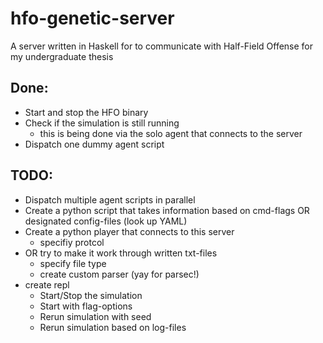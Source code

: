 # hfo-genetic-server
A server written in Haskell for to communicate with Half-Field Offense for my undergraduate thesis

## Done:

  * Start and stop the HFO binary
  * Check if the simulation is still running
    * this is being done via the solo agent that connects to the server
  * Dispatch one dummy agent script

## TODO:
  * Dispatch multiple agent scripts in parallel
  * Create a python script that takes information based on cmd-flags OR designated config-files (look up YAML)
  * Create a python player that connects to this server
    * specifiy protcol
  * OR try to make it work through written txt-files
    * specify file type
    * create custom parser (yay for parsec!)
  * create repl
    * Start/Stop the simulation
    * Start with flag-options
    * Rerun simulation with seed
    * Rerun simulation based on log-files


